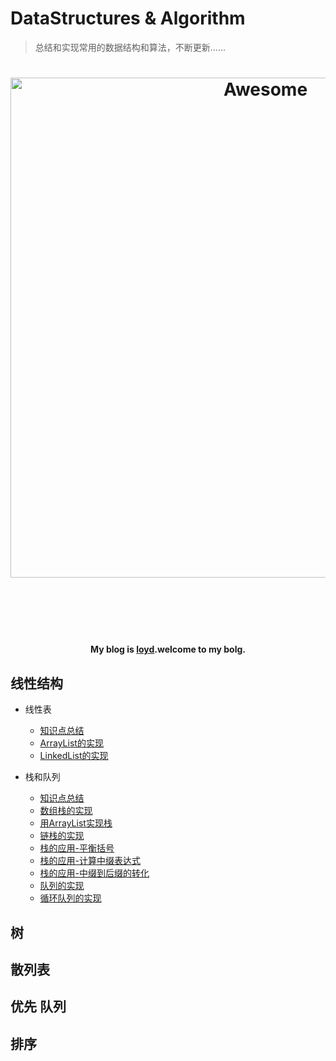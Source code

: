 # DataStructures & Algorithm 

> 总结和实现常用的数据结构和算法，不断更新......

<h1 align="center">
	<img width="800" src="https://timgsa.baidu.com/timg?image&quality=80&size=b9999_10000&sec=1501735744257&di=5bd85ef8be8f093387059a6d5ade077e&imgtype=0&src=http%3A%2F%2Fpic.0513.org%2Fforum%2F201603%2F14%2F173348bhll7ezpluvoiona.jpeg" alt="Awesome">
	<br>
	<br>
</h1>

<br>
<br>

<h4 align="center">My blog is <a href="http://loyd.tech">loyd</a>.welcome to my bolg.</h4>


## 线性结构

+ 线性表 

  + [知识点总结](http://loyd.tech/2017/06/17/%E7%BA%BF%E6%80%A7%E8%A1%A8/) 
  + [ArrayList的实现](https://github.com/LoydC/DataStructures/blob/master/DataStructures/src/tech/loyd/ds/list/MyArrayList.java)
  + [LinkedList的实现](https://github.com/LoydC/DataStructures/blob/master/DataStructures/src/tech/loyd/ds/list/MyLinkedList.java)
  
+ 栈和队列

  + [知识点总结](http://loyd.tech/2017/06/25/%E6%A0%88%E5%92%8C%E9%98%9F%E5%88%97/) 
  + [数组栈的实现](https://github.com/LoydC/DataStructures/blob/master/DataStructures/src/tech/loyd/ds/stack/ArrayStack.java)
  + [用ArrayList实现栈](https://github.com/LoydC/DataStructures/blob/master/DataStructures/src/tech/loyd/ds/stack/ArrayStack2.java)
  + [链栈的实现](https://github.com/LoydC/DataStructures/blob/master/DataStructures/src/tech/loyd/ds/stack/LinkStack.java)
  + [栈的应用-平衡括号](https://github.com/LoydC/DataStructures/blob/master/DataStructures/src/tech/loyd/ds/stack/BalanceBrackets.java)
  + [栈的应用-计算中缀表达式](https://github.com/LoydC/DataStructures/blob/master/DataStructures/src/tech/loyd/ds/stack/CalPostfix.java)
  + [栈的应用-中缀到后缀的转化](https://github.com/LoydC/DataStructures/blob/master/DataStructures/src/tech/loyd/ds/stack/ConvertInfixToPostfix.java)
  + [队列的实现](https://github.com/LoydC/DataStructures/blob/master/DataStructures/src/tech/loyd/ds/queue/LinkQueue.java)
  + [循环队列的实现](https://github.com/LoydC/DataStructures/blob/master/DataStructures/src/tech/loyd/ds/queue/LoopQueue.java)


## 树


## 散列表


## 优先 队列


## 排序


